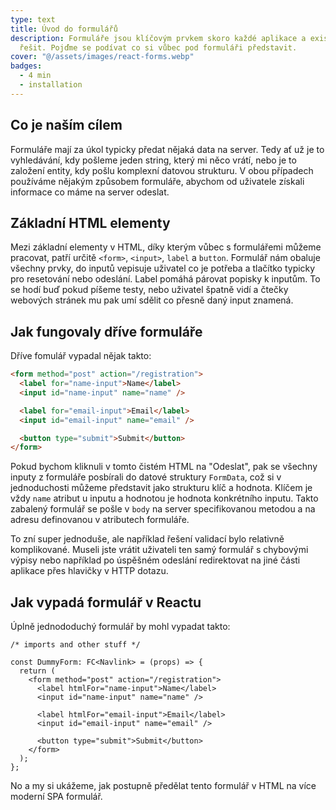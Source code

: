 ```yaml
---
type: text
title: Úvod do formulářů
description: Formuláře jsou klíčovým prvkem skoro každé aplikace a existuje mnoho možností, jak je v Reactu
  řešit. Pojďme se podívat co si vůbec pod formuláři představit.
cover: "@/assets/images/react-forms.webp"
badges:
  - 4 min
  - installation
---
```


## Co je naším cílem

Formuláře mají za úkol typicky předat nějaká data na server. Tedy ať už je to vyhledávání, kdy pošleme jeden string,
který mi něco vrátí, nebo je to založení entity, kdy pošlu komplexní datovou strukturu. V obou případech používáme
nějakým způsobem formuláře, abychom od uživatele získali informace co máme na server odeslat.

## Základní HTML elementy

Mezi základní elementy v HTML, díky kterým vůbec s formulářemi můžeme pracovat, patří určitě `<form>`, `<input>`,
`label` a `button`. Formulář nám obaluje všechny prvky, do inputů vepisuje uživatel co je potřeba a tlačítko typicky
pro resetování nebo odeslání. Label pomáhá párovat popisky k inputům. To se hodí buď pokud píšeme testy, nebo uživatel
špatně vidí a čtečky webových stránek mu pak umí sdělit co přesně daný input znamená.

## Jak fungovaly dříve formuláře

Dříve fomulář vypadal nějak takto:

```html
<form method="post" action="/registration">
  <label for="name-input">Name</label>
  <input id="name-input" name="name" />

  <label for="email-input">Email</label>
  <input id="email-input" name="email" />

  <button type="submit">Submit</button>
</form>
```

Pokud bychom kliknuli v tomto čistém HTML na "Odeslat", pak se všechny inputy z formuláře posbírali do datové struktury
`FormData`, což si v jednoduchosti můžeme představit jako strukturu klíč a hodnota. Klíčem je vždy `name` atribut u
inputu a hodnotou je hodnota konkrétního inputu. Takto zabalený formulář se pošle v `body` na server specifikovanou
metodou a na adresu definovanou v atributech formuláře.

To zní super jednoduše, ale například řešení validací bylo relativně komplikované. Museli jste vrátit uživateli ten
samý formulář s chybovými výpisy nebo například po úspěšném odeslání redirektovat na jiné části aplikace přes hlavičky
v HTTP dotazu.

## Jak vypadá formulář v Reactu

Úplně jednododuchý formulář by mohl vypadat takto:

```tsx
/* imports and other stuff */

const DummyForm: FC<Navlink> = (props) => {
  return (
    <form method="post" action="/registration">
      <label htmlFor="name-input">Name</label>
      <input id="name-input" name="name" />

      <label htmlFor="email-input">Email</label>
      <input id="email-input" name="email" />

      <button type="submit">Submit</button>
    </form>
  );
};
```

No a my si ukážeme, jak postupně předělat tento formulář v HTML na více moderní SPA formulář.
